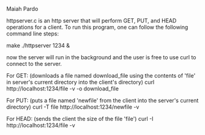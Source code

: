 Maiah Pardo


httpserver.c is an http server that will perform GET, PUT, and HEAD operations for a client. To run this program, one can follow the following command line steps:

make
./httpserver 1234 &

now the server will run in the background and the user is free to use curl to connect to the server.

For GET: (downloads a file named download_file using the contents of 'file' in server's current directory into the client's directory)
    curl http://localhost:1234/file -v -o download_file   
    
For PUT: (puts a file named 'newfile' from the client into the server's current directory)
    curl -T file http://localhost:1234/newfile -v 
    
For HEAD: (sends the client the size of the file 'file')
    curl -I http://localhost:1234/file -v

